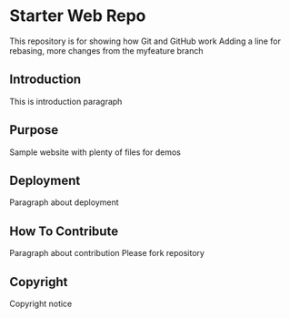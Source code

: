 # Starter Web Repo

This repository is for showing how Git and GitHub work
Adding a line for rebasing, more changes from the myfeature branch

## Introduction

This is introduction paragraph

## Purpose

Sample website with plenty of files for demos

## Deployment

Paragraph about deployment

## How To Contribute

Paragraph about contribution
Please fork repository

## Copyright

Copyright notice